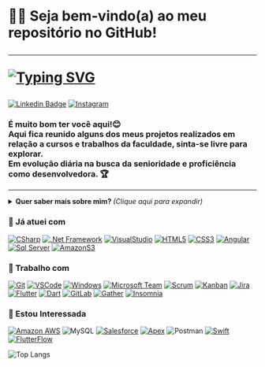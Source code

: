 <!--

### Hi there 👋

**daymafra/daymafra** is a ✨ _special_ ✨ repository because its `README.md` (this file) appears on your GitHub profile.

Here are some ideas to get you started:

- 🔭 I’m currently working on ...
- 🌱 I’m currently learning ...
- 👯 I’m looking to collaborate on ...
- 🤔 I’m looking for help with ...
- 💬 Ask me about ...
- 📫 How to reach me: ...
- 😄 Pronouns: ...
- ⚡ Fun fact: ...
  -->

<h1>
<g-emoji class="g-emoji" alias="man_technologist" fallback-src="https://github.githubassets.com/images/icons/emoji/unicode/1f468-1f4bb.png">👩&zwj;💻</g-emoji>
 Seja bem-vindo(a) ao meu repositório no GitHub!
<hr>

  [![Typing SVG](https://readme-typing-svg.herokuapp.com/?font=&center=true&width=380&height=45&lines=Focando+💪+💻;DEV+em+Formação+🎯;Cursando+ADS+🎓;Em+aprendizado+constante+📚+🚀;Nice+to+meet+you+%F0%9F%98%84)](https://git.io/typing-svg)
</h1>


<!--Aqui entra Linkdin / Hotmail ou Gmail/ Instagram/  Youtube / Twitch -->
<p>
  
[![Linkedin Badge](https://img.shields.io/badge/-Linkedin-blue?style=flat-square&logo=Linkedin&logoColor=white&link=https://www.linkedin.com/in/dayra-mafra-b59b1a239/)](https://www.linkedin.com/in/dayra-mafra-b59b1a239/)
[![Instagram](https://img.shields.io/badge/-Instagram-E4405F?style=flat-square&logo=instagram&logoColor=white&link=https://instagram.com/daymafra5?igshid=ZGUzMzM3NWJiOQ==)](https://instagram.com/daymafra5?igshid=ZGUzMzM3NWJiOQ==)
</p>

<!--Texto Rapido-->
<h3>
    É muito bom ter você aqui!😊<br> 
    Aqui fica reunido alguns dos meus projetos realizados em relação a cursos e trabalhos da faculdade, sinta-se livre para explorar.<br> 
    Em evolução diária na busca da senioridade e proficiência como desenvolvedora.
  <g-emoji class="g-emoji" alias="trophy" fallback-src="https://github.githubassets.com/images/icons/emoji/unicode/1f3c6.png">🏆</g-emoji>
</h3>

<hr>

<!--Mais sobre mim-->

<details>
<summary> <b> Quer saber mais sobre mim? </b> <i>(Clique aqui para expandir)</i> </summary>
<h3><a id="user-content--sobre-mim" class="anchor" aria-hidden="true" href="#-sobre-mim"><svg class="octicon octicon-link" viewBox="0 0 16 16" version="1.1" width="16" height="16" aria-hidden="true"><path fill-rule="evenodd" d="M7.775 3.275a.75.75 0 001.06 1.06l1.25-1.25a2 2 0 112.83 2.83l-2.5 2.5a2 2 0 01-2.83 0 .75.75 0 00-1.06 1.06 3.5 3.5 0 004.95 0l2.5-2.5a3.5 3.5 0 00-4.95-4.95l-1.25 1.25zm-4.69 9.64a2 2 0 010-2.83l2.5-2.5a2 2 0 012.83 0 .75.75 0 001.06-1.06 3.5 3.5 0 00-4.95 0l-2.5 2.5a3.5 3.5 0 004.95 4.95l1.25-1.25a.75.75 0 00-1.06-1.06l-1.25 1.25a2 2 0 01-2.83 0z"></path></svg></a><g-emoji class="g-emoji" alias="book" fallback-src="https://github.githubassets.com/images/icons/emoji/unicode/1f4d6.png">📖</g-emoji> Sobre mim</h3>
<p style="text-align: justify;">
  Sou uma acadêmica do curso superior em Análise e Desenvolvimento de Sistemas na Faculdade de Tecnologia do Estado de São Paulo. Apesar de já ter atuado como estagiária em backend utilizando das tecnologias C#, .NET e SQL, atualmente, estou explorando o desenvolvimento de aplicativos na equipe de frontend, trabalhando com o framework Flutter, e estou adorando essa nova experiência.
  </p>
  <p style="text-align: justify;">
   	Sou uma pessoa extremamente esforçada, curiosa e apaixonada pelo mundo da tecnologia. Meu anseio por conhecimento me motiva a estar sempre buscando aprender coisas novas e aprimorar minhas habilidades em programação.
  </p>
<p style="text-align: justify;">
  Além disso, tenho diversos interesses além da área técnica. Adoro estudar sobre marketing, finanças e vendas. Nos meus momentos de lazer, gosto de jogar vídeo game, ouvir música e tocar violão. Sou também uma grande fã de Berserk e adoro ler os mangás.
  </p>
<p style="text-align: justify;">
  Estou sempre em busca de desafios e oportunidades para crescer como profissional e como indivíduo, portanto estou estudando para evoluir minhas habilidades e ser capaz de criar soluções que auxiliem as empresas a automatizarem seus processos para atrairem e fidelizarem clientes, através de sistemas, aplicativos, web sites otimizados com SEO, campanhas e captação de leads. Acredito que a união da tecnologia com o marketing cria um sistema diferenciado que proporciona uma experiência rica para os usuários.
Minha jornada diária é adquirir os conhecimentos necessários, colocar a mão na massa para criar essas soluções para as pessoas e me divertir no processo.
 <!--Estatistica Aqui-->

![Anurag's github stats](https://github-readme-stats.vercel.app/api?username=daymafra&show_icons=true&theme=ocean_dark)

  </p>
</details>

<h3>
<g-emoji class="g-emoji" alias="briefcase" fallback-src="https://github.githubassets.com/images/icons/emoji/unicode/1f4bc.png">💼</g-emoji>
Já atuei com
</h3>

<!--skill-->

<p>
  
[![CSharp](https://img.shields.io/badge/-CSharp-239120?style=flat-square&logo=C-Sharp&logoColor=white)]()
[![.Net Framework](https://img.shields.io/badge/-Framework-5C2D91?style=flat-square&logo=.NET&logoColor=white)]()
[![VisualStudio](https://img.shields.io/badge/-Visual%20Studio-5C2D91?style=flat-square&logo=visual-studio&logoColor=white)]()
[![HTML5](https://img.shields.io/badge/-HTML5-E34F26?style=flat-square&logo=html5&logoColor=white)]()
[![CSS3](https://img.shields.io/badge/-SCSS-549FDE?style=flat-square&logo=scss&logoColor=white)]()
[![Angular](https://img.shields.io/badge/-Angular-DD0031?style=flat-square&logo=Angular&logoColor=white)]()
[![Sql Server](https://img.shields.io/badge/-Microsoft%20SQL%20Server-CC2927?style=flat-square&logo=microsoft-sql-server&logoColor=white)]()
[![AmazonS3](https://img.shields.io/badge/-Amazon%20S3-569A31?style=flat-square&logo=amazon-s3&logoColor=white)]()
</p>

<h3>
<g-emoji class="g-emoji" alias="briefcase" fallback-src="https://github.githubassets.com/images/icons/emoji/unicode/1f4bc.png">💼</g-emoji>
Trabalho com
</h3>

<!--skill-->

<p>
  
[![Git](https://img.shields.io/badge/-Git-F05032?style=flat-square&logo=git&logoColor=white)]() 
[![VSCode](https://img.shields.io/badge/-VSCode-0085D1?style=flat-square&logo=visual-studio-code&logoColor=white)]()
[![Windows](https://img.shields.io/badge/-Windows-00ADEF?style=flat-square&logo=windows&logoColor=white)]()
[![Microsoft Team](https://img.shields.io/badge/-Microsoft%20Teams-6264A7?style=flat-square&logo=microsoft-teams&logoColor=white)]()
[![Scrum](https://img.shields.io/badge/-Scrum-8A9296?style=flat-square&logo=scrutinizer-ci&logoColor=white)]()
[![Kanban](https://img.shields.io/badge/-Kanban-0078D4?style=flat-square)]()
[![Jira](https://img.shields.io/badge/-Jira-0052CC?style=flat-square&logo=Jira&logoColor=white)]()
[![Flutter](https://img.shields.io/badge/-Flutter-02569B?style=flat-square&logo=flutter&logoColor=white)]()
[![Dart](https://img.shields.io/badge/-Dart-0175C2?style=flat-square&logo=dart&logoColor=white)]()
[![GitLab](https://img.shields.io/badge/-Gitlab-330F63?style=flat-square&logo=gitlab&logoColor=fff)]()
[![Gather](https://img.shields.io/badge/-Gather-0EABC0?style=flat-square&logo=gather&logoColor=white)](https://pt-br.gather.town/)
[![Insomnia](https://img.shields.io/badge/-Insomnia-5849BE?style=flat-square&logo=insomnia&logoColor=white)](https://insomnia.rest/)
</p>

  <h3>
<g-emoji class="g-emoji" alias="eyes" fallback-src="https://github.githubassets.com/images/icons/emoji/unicode/1f440.png">👀</g-emoji>
Estou Interessada
  </h3>

<!--skill-->

<p>
  
[![Amazon AWS](https://img.shields.io/badge/Amazon%20Web%20Services-222E3C?style=flat-square&logo=amazon-aws&logoColor=F89500)]()
![MySQL](https://img.shields.io/badge/-MySQL-00758F?style=flat-square&logo=mysql&logoColor=white)
[![Salesforce](https://img.shields.io/badge/-Salesforce-00A1E0?style=flat-square&logo=salesforce&logoColor=white)](https://www.salesforce.com/)
[![Apex](https://img.shields.io/badge/-Apex-00A1E0?style=flat-square&logo=apex&logoColor=white)](https://developer.salesforce.com/docs/atlas.en-us.apexcode.meta/apexcode/)
![Postman](https://img.shields.io/badge/-Postman-FD602F?style=flat-square&logo=postman&logoColor=white)
[![Swift](https://img.shields.io/badge/-Swift-FA7343?style=flat-square&logo=swift&logoColor=white)](https://developer.apple.com/swift/)
[![FlutterFlow](https://img.shields.io/badge/-FlutterFlow-02569B?style=flat-square&logo=flutterflow&logoColor=white)](https://www.flutterflow.com/)

<!--Most Used Languages-->

![Top Langs](https://github-readme-stats.vercel.app/api/top-langs/?username=daymafra&layout=compact)

</p>


<h2></h2>

<!-- <h3>
<g-emoji class="g-emoji" alias="bulb" fallback-src="https://github.githubassets.com/images/icons/emoji/unicode/1f4a1.png">💡</g-emoji>
  <!-- Dica de plataformas de estudo -->
</h3>

<!-- <p>
  Você programador que deseja treinar a sua lógica e aperfeiçoar suas habilidades deixo aqui a dica de três sites ótimos para você se desenvolver.
</p> -->

<!-- <ul>
  <li>
    <a href="https://app.codility.com/programmers/" rel="nofollow">Codility</a>
  </li>
  <li>
    <a href="https://www.hackerrank.com/" rel="nofollow">Hackerrank</a>
  </li>
  <li>
    <a href="https://www.urionlinejudge.com.br/judge/en/login" rel="nofollow">URI Online Judge</a>
  </li>
</ul> -->
